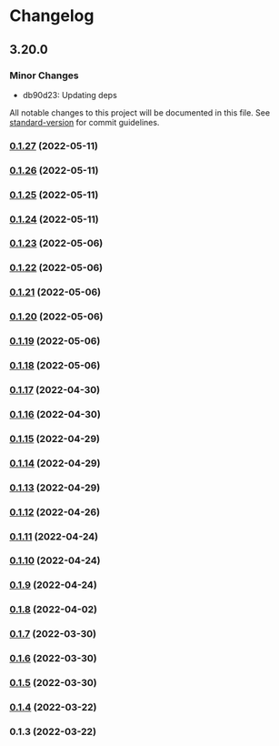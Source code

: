 # Changelog

## 3.20.0

### Minor Changes

- db90d23: Updating deps

All notable changes to this project will be documented in this file. See [standard-version](https://github.com/conventional-changelog/standard-version) for commit guidelines.

### [0.1.27](https://github.com/srclaunch/node-environment/compare/v0.1.26...v0.1.27) (2022-05-11)

### [0.1.26](https://github.com/srclaunch/node-environment/compare/v0.1.25...v0.1.26) (2022-05-11)

### [0.1.25](https://github.com/srclaunch/node-environment/compare/v0.1.24...v0.1.25) (2022-05-11)

### [0.1.24](https://github.com/srclaunch/node-environment/compare/v0.1.23...v0.1.24) (2022-05-11)

### [0.1.23](https://github.com/srclaunch/node-environment/compare/v0.1.22...v0.1.23) (2022-05-06)

### [0.1.22](https://github.com/srclaunch/node-environment/compare/v0.1.21...v0.1.22) (2022-05-06)

### [0.1.21](https://github.com/srclaunch/node-environment/compare/v0.1.20...v0.1.21) (2022-05-06)

### [0.1.20](https://github.com/srclaunch/node-environment/compare/v0.1.19...v0.1.20) (2022-05-06)

### [0.1.19](https://github.com/srclaunch/node-environment/compare/v0.1.18...v0.1.19) (2022-05-06)

### [0.1.18](https://github.com/srclaunch/node-environment/compare/v0.1.17...v0.1.18) (2022-05-06)

### [0.1.17](https://github.com/srclaunch/node-environment/compare/v0.1.16...v0.1.17) (2022-04-30)

### [0.1.16](https://github.com/srclaunch/node-environment/compare/v0.1.15...v0.1.16) (2022-04-30)

### [0.1.15](https://github.com/srclaunch/node-environment/compare/v0.1.14...v0.1.15) (2022-04-29)

### [0.1.14](https://github.com/srclaunch/node-environment/compare/v0.1.13...v0.1.14) (2022-04-29)

### [0.1.13](https://github.com/srclaunch/node-environment/compare/v0.1.12...v0.1.13) (2022-04-29)

### [0.1.12](https://github.com/srclaunch/node-environment/compare/v0.1.11...v0.1.12) (2022-04-26)

### [0.1.11](https://github.com/srclaunch/node-environment/compare/v0.1.10...v0.1.11) (2022-04-24)

### [0.1.10](https://github.com/srclaunch/node-environment/compare/v0.1.9...v0.1.10) (2022-04-24)

### [0.1.9](https://github.com/srclaunch/node-environment/compare/v0.1.8...v0.1.9) (2022-04-24)

### [0.1.8](https://github.com/srclaunch/node-environment/compare/v0.1.7...v0.1.8) (2022-04-02)

### [0.1.7](https://github.com/srclaunch/node-environment/compare/v0.1.6...v0.1.7) (2022-03-30)

### [0.1.6](https://github.com/srclaunch/node-environment/compare/v0.1.5...v0.1.6) (2022-03-30)

### [0.1.5](https://github.com/srclaunch/node-environment/compare/v0.1.4...v0.1.5) (2022-03-30)

### [0.1.4](https://github.com/srclaunch/node-environment/compare/v0.1.3...v0.1.4) (2022-03-22)

### 0.1.3 (2022-03-22)
